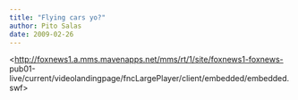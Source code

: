 ```yaml
---
title: "Flying cars yo?"
author: Pito Salas
date: 2009-02-26
---
```




<http://foxnews1.a.mms.mavenapps.net/mms/rt/1/site/foxnews1-foxnews-
pub01-live/current/videolandingpage/fncLargePlayer/client/embedded/embedded.swf>


